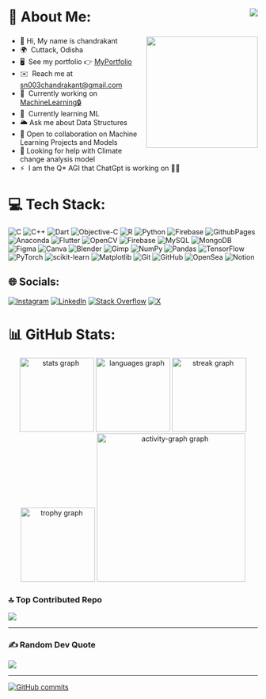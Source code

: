 # 💫 About Me:  <img align="right" src="https://visitcount.itsvg.in/api?id=snckkund&icon=10&color=6"  />

###

<img align="right" src="https://c.tenor.com/2hhPNZJGfcgAAAAC/tenor.gif" width="225" height="225"  />

* 👋  Hi, My name is chandrakant
* 🌍  Cuttack, Odisha
* 🖥️  See my portfolio 👉 [MyPortfolio](http://snckkund.me)
* ✉️  Reach me at [sn003chandrakant@gmail.com](mailto:sn003chandrakant@gmail.com)
* 🚀  Currently working on [MachineLearning🔒](http://github.com/snckkund/MachineLearning.git)
* 🧠  Currently learning ML
* 🌥️  Ask me about Data Structures
* 👯  Open to collaboration on Machine Learning Projects and Models
* 🤝  Looking for help with Climate change analysis model
* ⚡  I am the Q\* AGI that ChatGpt is working on 🤖🤫


# 💻 Tech Stack:

![C](https://img.shields.io/badge/c-%2300599C.svg?style=flat&logo=c&logoColor=white) ![C++](https://img.shields.io/badge/c++-%2300599C.svg?style=flat&logo=c%2B%2B&logoColor=white) ![Dart](https://img.shields.io/badge/dart-%230175C2.svg?style=flat&logo=dart&logoColor=white) ![Objective-C](https://img.shields.io/badge/OBJECTIVE--C-%233A95E3.svg?style=flat&logo=apple&logoColor=white) ![R](https://img.shields.io/badge/r-%23276DC3.svg?style=flat&logo=r&logoColor=white) ![Python](https://img.shields.io/badge/python-3670A0?style=flat&logo=python&logoColor=ffdd54) ![Firebase](https://img.shields.io/badge/firebase-%23039BE5.svg?style=flat&logo=firebase) ![GithubPages](https://img.shields.io/badge/github%20pages-121013?style=flat&logo=github&logoColor=white) ![Anaconda](https://img.shields.io/badge/Anaconda-%2344A833.svg?style=flat&logo=anaconda&logoColor=white) ![Flutter](https://img.shields.io/badge/Flutter-%2302569B.svg?style=flat&logo=Flutter&logoColor=white) ![OpenCV](https://img.shields.io/badge/opencv-%23white.svg?style=flat&logo=opencv&logoColor=white) ![Firebase](https://img.shields.io/badge/firebase-a08021?style=flat&logo=firebase&logoColor=ffcd34) ![MySQL](https://img.shields.io/badge/mysql-4479A1.svg?style=flat&logo=mysql&logoColor=white) ![MongoDB](https://img.shields.io/badge/MongoDB-%234ea94b.svg?style=flat&logo=mongodb&logoColor=white) ![Figma](https://img.shields.io/badge/figma-%23F24E1E.svg?style=flat&logo=figma&logoColor=white) ![Canva](https://img.shields.io/badge/Canva-%2300C4CC.svg?style=flat&logo=Canva&logoColor=white) ![Blender](https://img.shields.io/badge/blender-%23F5792A.svg?style=flat&logo=blender&logoColor=white) ![Gimp](https://img.shields.io/badge/Gimp-657D8B?style=flat&logo=gimp&logoColor=FFFFFF) ![NumPy](https://img.shields.io/badge/numpy-%23013243.svg?style=flat&logo=numpy&logoColor=white) ![Pandas](https://img.shields.io/badge/pandas-%23150458.svg?style=flat&logo=pandas&logoColor=white) ![TensorFlow](https://img.shields.io/badge/TensorFlow-%23FF6F00.svg?style=flat&logo=TensorFlow&logoColor=white) ![PyTorch](https://img.shields.io/badge/PyTorch-%23EE4C2C.svg?style=flat&logo=PyTorch&logoColor=white) ![scikit-learn](https://img.shields.io/badge/scikit--learn-%23F7931E.svg?style=flat&logo=scikit-learn&logoColor=white) ![Matplotlib](https://img.shields.io/badge/Matplotlib-%23ffffff.svg?style=flat&logo=Matplotlib&logoColor=black) ![Git](https://img.shields.io/badge/git-%23F05033.svg?style=flat&logo=git&logoColor=white) ![GitHub](https://img.shields.io/badge/github-%23121011.svg?style=flat&logo=github&logoColor=white) ![OpenSea](https://img.shields.io/badge/OpenSea-%232081E2.svg?style=flat&logo=opensea&logoColor=white) ![Notion](https://img.shields.io/badge/Notion-%23000000.svg?style=flat&logo=notion&logoColor=white)

## 🌐 Socials:
[![Instagram](https://img.shields.io/badge/Instagram-%23E4405F.svg?logo=Instagram&logoColor=white)](https://instagram.com/only.chandu_06) [![LinkedIn](https://img.shields.io/badge/LinkedIn-%230077B5.svg?logo=linkedin&logoColor=white)](https://linkedin.com/in/snck-kund) [![Stack Overflow](https://img.shields.io/badge/-Stackoverflow-FE7A16?logo=stack-overflow&logoColor=white)](https://stackoverflow.com/users/20346299/chandrakant06) [![X](https://img.shields.io/badge/X-black.svg?logo=X&logoColor=white)](https://x.com/chandujodd) 


# 📊 GitHub Stats:

<div align="center">
  <img src="https://github-readme-stats.vercel.app/api?username=snckkund&hide_title=false&hide_rank=false&show_icons=false&include_all_commits=true&count_private=true&disable_animations=false&theme=vision-friendly-dark&locale=en&hide_border=true&order=1" height="150" alt="stats graph"  />
  <img src="https://github-readme-stats.vercel.app/api/top-langs?username=snckkund&locale=en&hide_title=false&layout=compact&card_width=320&langs_count=5&theme=vision-friendly-dark&hide_border=true&order=2" height="150" alt="languages graph"  />
  <img src="https://github-readme-streak-stats.herokuapp.com/?user=snckkund&theme=vision-friendly-dark&hide_border=true" height="150" alt="streak graph"  />
  <img src="https://github-profile-trophy.vercel.app?username=snckkund&theme=discord&column=-1&row=1&margin-w=8&margin-h=8&no-bg=false&no-frame=true&order=4" height="150" alt="trophy graph"  />
  <img src="https://github-readme-activity-graph.vercel.app/graph?username=snckkund&radius=16&theme=github-dark&area=true&order=5&hide_border=true&custom_title=Contribution%20Graph" height="300" alt="activity-graph graph"  />
</div>


### 🔝 Top Contributed Repo
![](https://github-contributor-stats.vercel.app/api?username=snckkund&limit=5&theme=dark&combine_all_yearly_contributions=true)

---

### ✍️ Random Dev Quote
![](https://quotes-github-readme.vercel.app/api?type=horizontal&theme=radical)

---

[![GitHub commits](https://img.shields.io/github/last-commit/snckkund/coding)](https://github.com/snckkund/coding/commits/main)


<!-- Proudly created with GPRM ( https://gprm.itsvg.in ) -->

